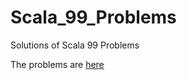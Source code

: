 # Scala_99_Problems
Solutions of Scala 99 Problems

The problems are [here](http://aperiodic.net/phil/scala/s-99/)
